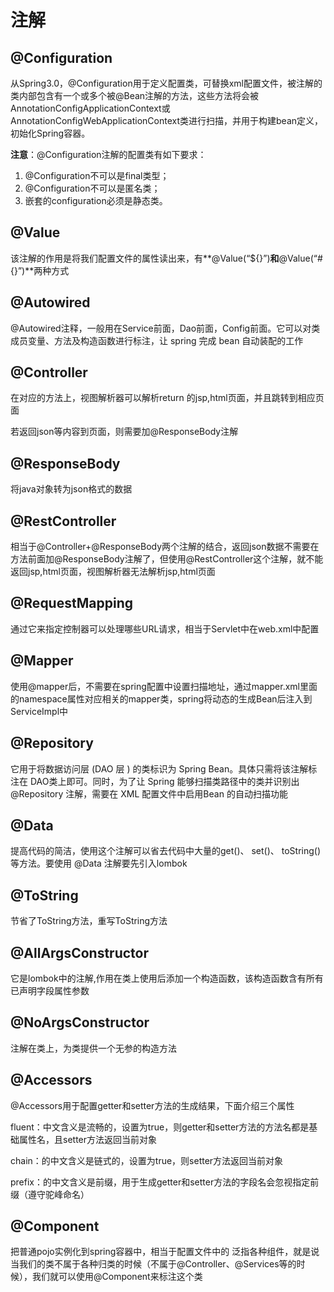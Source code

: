 # 注解

## @Configuration

从Spring3.0，@Configuration用于定义配置类，可替换xml配置文件，被注解的类内部包含有一个或多个被@Bean注解的方法，这些方法将会被AnnotationConfigApplicationContext或AnnotationConfigWebApplicationContext类进行扫描，并用于构建bean定义，初始化Spring容器。

**注意**：@Configuration注解的配置类有如下要求：

1. @Configuration不可以是final类型；
2. @Configuration不可以是匿名类；
3. 嵌套的configuration必须是静态类。

## @Value

该注解的作用是将我们配置文件的属性读出来，有**@Value(“${}”)**和**@Value(“#{}”)**两种方式

## @Autowired

@Autowired注释，一般用在Service前面，Dao前面，Config前面。它可以对类成员变量、方法及构造函数进行标注，让 spring 完成 bean 自动装配的工作

## @Controller

在对应的方法上，视图解析器可以解析return 的jsp,html页面，并且跳转到相应页面

若返回json等内容到页面，则需要加@ResponseBody注解

## @ResponseBody

将java对象转为json格式的数据

## @RestController

相当于@Controller+@ResponseBody两个注解的结合，返回json数据不需要在方法前面加@ResponseBody注解了，但使用@RestController这个注解，就不能返回jsp,html页面，视图解析器无法解析jsp,html页面

## @RequestMapping

通过它来指定控制器可以处理哪些URL请求，相当于Servlet中在web.xml中配置

## @Mapper

使用@mapper后，不需要在spring配置中设置扫描地址，通过mapper.xml里面的namespace属性对应相关的mapper类，spring将动态的生成Bean后注入到ServiceImpl中

## @Repository

它用于将数据访问层 (DAO 层 ) 的类标识为 Spring Bean。具体只需将该注解标注在 DAO类上即可。同时，为了让 Spring 能够扫描类路径中的类并识别出 @Repository 注解，需要在 XML 配置文件中启用Bean 的自动扫描功能

## @Data

提高代码的简洁，使用这个注解可以省去代码中大量的get()、 set()、 toString()等方法。要使用 @Data 注解要先引入lombok

## @ToString

节省了ToString方法，重写ToString方法

## @AllArgsConstructor

它是lombok中的注解,作用在类上使用后添加一个构造函数，该构造函数含有所有已声明字段属性参数

## @NoArgsConstructor

注解在类上，为类提供一个无参的构造方法

## @Accessors

@Accessors用于配置getter和setter方法的生成结果，下面介绍三个属性

fluent：中文含义是流畅的，设置为true，则getter和setter方法的方法名都是基础属性名，且setter方法返回当前对象

chain：的中文含义是链式的，设置为true，则setter方法返回当前对象

prefix：的中文含义是前缀，用于生成getter和setter方法的字段名会忽视指定前缀（遵守驼峰命名）

## @Component

把普通pojo实例化到spring容器中，相当于配置文件中的 <bean id="" class=""/>
泛指各种组件，就是说当我们的类不属于各种归类的时候（不属于@Controller、@Services等的时候），我们就可以使用@Component来标注这个类